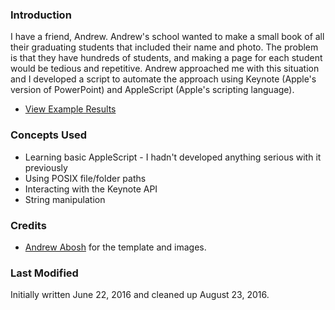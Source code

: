 ### Introduction

I have a friend, Andrew. Andrew's school wanted to make a small book of all their graduating students that included their name and photo. The problem is that they have hundreds of students, and making a page for each student would be tedious and repetitive. Andrew approached me with this situation and I developed a script to automate the approach using Keynote (Apple's version of PowerPoint) and AppleScript (Apple's scripting language).

* [View Example Results](/Example.pdf)

### Concepts Used

* Learning basic AppleScript - I hadn't developed anything serious with it previously
* Using POSIX file/folder paths
* Interacting with the Keynote API
* String manipulation

### Credits

* [Andrew Abosh](http://andrew-abosh.com/) for the template and images.

### Last Modified

Initially written June 22, 2016 and cleaned up August 23, 2016.
